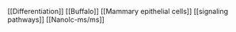 [[Differentiation]]
[[Buffalo]]
[[Mammary epithelial cells]]
[[signaling pathways]]
[[Nanolc-ms/ms]]
